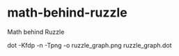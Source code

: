 math-behind-ruzzle
==================

Math behind Ruzzle

dot -Kfdp -n -Tpng -o ruzzle_graph.png ruzzle_graph.dot 
